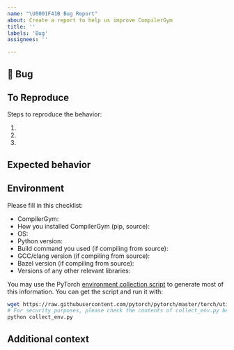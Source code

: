 ```yaml
---
name: "\U0001F41B Bug Report"
about: Create a report to help us improve CompilerGym
title: ''
labels: 'Bug'
assignees: ''

---
```


## 🐛 Bug

<!-- A clear and concise description of what the bug is. -->

## To Reproduce

Steps to reproduce the behavior:

1.
1.
1.

<!-- If you have a code sample, error messages, stack traces, please provide it here as well -->

## Expected behavior

<!-- A clear and concise description of what you expected to happen. -->

## Environment

Please fill in this checklist:

- CompilerGym:
- How you installed CompilerGym (pip, source):
- OS:
- Python version:
- Build command you used (if compiling from source):
- GCC/clang version (if compiling from source):
- Bazel version (if compiling from source):
- Versions of any other relevant libraries:

You may use the PyTorch
[environment collection script](https://raw.githubusercontent.com/pytorch/pytorch/master/torch/utils/collect_env.py)
to generate most of this information. You can get the script and run it with:

```sh
wget https://raw.githubusercontent.com/pytorch/pytorch/master/torch/utils/collect_env.py
# For security purposes, please check the contents of collect_env.py before running it.
python collect_env.py
```

## Additional context

<!-- Add any other context about the problem here. -->

